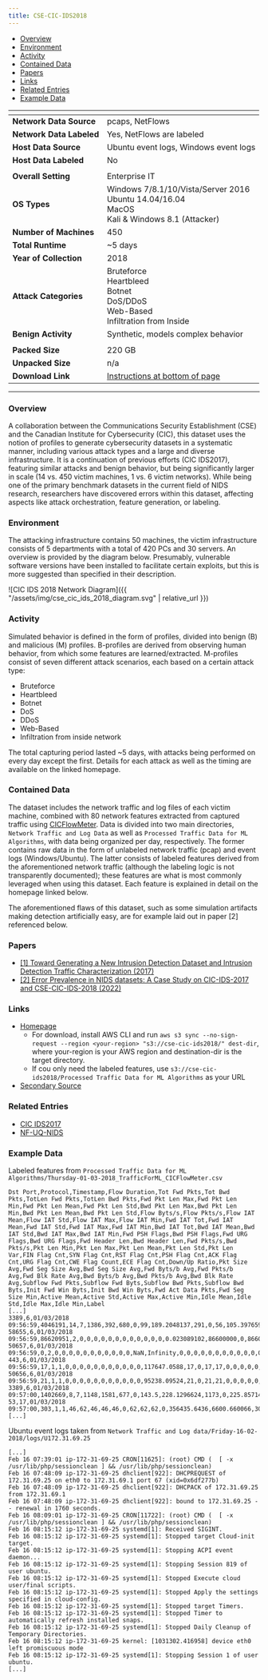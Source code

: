 ```yaml
---
title: CSE-CIC-IDS2018
---
```


- [Overview](#overview)
- [Environment](#environment)
- [Activity](#activity)
- [Contained Data](#contained-data)
- [Papers](#papers)
- [Links](#links)
- [Related Entries](#related-entries)
- [Example Data](#example-data)

| <!-- -->                 | <!-- -->                                                                                                 |
|--------------------------|----------------------------------------------------------------------------------------------------------|
| **Network Data Source**  | pcaps, NetFlows                                                                                          |
| **Network Data Labeled** | Yes, NetFlows are labeled                                                                                |
| **Host Data Source**     | Ubuntu event logs, Windows event logs                                                                    |
| **Host Data Labeled**    | No                                                                                                       |
|                          |                                                                                                          |
| **Overall Setting**      | Enterprise IT                                                                                            |
| **OS Types**             | Windows 7/8.1/10/Vista/Server 2016 <br> Ubuntu 14.04/16.04 <br> MacOS<br/> Kali & Windows 8.1 (Attacker) |
| **Number of Machines**   | 450                                                                                                      |
| **Total Runtime**        | ~5 days                                                                                                  |
| **Year of Collection**   | 2018                                                                                                     |
| **Attack Categories**    | Bruteforce<br/>Heartbleed<br/>Botnet<br/>DoS/DDoS<br/>Web-Based<br/>Infiltration from Inside             |
| **Benign Activity**      | Synthetic, models complex behavior                                                                       |
|                          |                                                                                                          |
| **Packed Size**          | 220 GB                                                                                                   |
| **Unpacked Size**        | n/a                                                                                                      |
| **Download Link**        | [Instructions at bottom of page](https://www.unb.ca/cic/datasets/ids-2018.html)                          |

***

### Overview

A collaboration between the Communications Security Establishment (CSE) and the Canadian Institute for Cybersecurity (CIC), this dataset uses the notion of profiles to generate cybersecurity datasets in a systematic manner, including various attack types and a large and diverse infrastructure.
It is a continuation of previous efforts (CIC IDS2017), featuring similar attacks and benign behavior, but being significantly larger in scale (14 vs. 450 victim machines, 1 vs. 6 victim networks).
While being one of the primary benchmark datasets in the current field of NIDS research, researchers have discovered errors within this dataset, affecting aspects like attack orchestration, feature generation, or labeling.

### Environment

The attacking infrastructure contains 50 machines, the victim infrastructure consists of 5 departments with a total of 420 PCs and 30 servers.
An overview is provided by the diagram below.
Presumably, vulnerable software versions have been installed to facilitate certain exploits, but this is more suggested than specified in their description.

![CIC IDS 2018 Network Diagram]({{ "/assets/img/cse_cic_ids_2018_diagram.svg" | relative_url }})

### Activity

Simulated behavior is defined in the form of profiles, divided into benign (B) and malicious (M) profiles.
B-profiles are derived from observing human behavior, from which some features are learned/extracted.
M-profiles consist of seven different attack scenarios, each based on a certain attack type:

- Bruteforce
- Heartbleed
- Botnet
- DoS
- DDoS
- Web-Based
- Infiltration from inside network

The total capturing period lasted ~5 days, with attacks being performed on every day except the first.
Details for each attack as well as the timing are available on the linked homepage.

### Contained Data

The dataset includes the network traffic and log files of each victim machine, combined with 80 network features extracted from captured traffic using [CICFlowMeter](https://www.unb.ca/cic/research/applications.html#CICFlowMeter).
Data is divided into two main directories, `Network Traffic and Log Data` as well as `Processed Traffic Data for ML Algorithms`, with data being organized per day, respectively.
The former contains raw data in the form of unlabeled network traffic (pcap) and event logs (Windows/Ubuntu).
The latter consists of labeled features derived from the aforementioned network traffic (although the labeling logic is not transparently documented);
these features are what is most commonly leveraged when using this dataset.
Each feature is explained in detail on the homepage linked below.

The aforementioned flaws of this dataset, such as some simulation artifacts making detection artificially easy, are for example laid out in paper [2] referenced below.

### Papers

- [[1] Toward Generating a New Intrusion Detection Dataset and Intrusion Detection Traffic Characterization (2017)](https://doi.org/10.5220/0006639801080116)
- [[2] Error Prevalence in NIDS datasets: A Case Study on CIC-IDS-2017 and CSE-CIC-IDS-2018 (2022)](https://doi.org/10.1109/CNS56114.2022.9947235)

### Links

- [Homepage](https://www.unb.ca/cic/datasets/ids-2018.html)
    - For download, install AWS CLI and
      run `aws s3 sync --no-sign-request --region <your-region> "s3://cse-cic-ids2018/" dest-dir`, where your-region is
      your AWS region and destination-dir is the target directory.
    - If cou only need the labeled features, use `s3://cse-cic-ids2018/Processed Traffic Data for ML Algorithms` as your URL
- [Secondary Source](https://registry.opendata.aws/cse-cic-ids2018/)

### Related Entries
- [CIC IDS2017](/intrusion-detection-datasets/content/datasets/cic_ids2017)
- [NF-UQ-NIDS](/intrusion-detection-datasets/content/datasets/nf_uq_nids)

### Example Data

Labeled features from `Processed Traffic Data for ML Algorithms/Thursday-01-03-2018_TrafficForML_CICFlowMeter.csv`

```
Dst Port,Protocol,Timestamp,Flow Duration,Tot Fwd Pkts,Tot Bwd Pkts,TotLen Fwd Pkts,TotLen Bwd Pkts,Fwd Pkt Len Max,Fwd Pkt Len Min,Fwd Pkt Len Mean,Fwd Pkt Len Std,Bwd Pkt Len Max,Bwd Pkt Len Min,Bwd Pkt Len Mean,Bwd Pkt Len Std,Flow Byts/s,Flow Pkts/s,Flow IAT Mean,Flow IAT Std,Flow IAT Max,Flow IAT Min,Fwd IAT Tot,Fwd IAT Mean,Fwd IAT Std,Fwd IAT Max,Fwd IAT Min,Bwd IAT Tot,Bwd IAT Mean,Bwd IAT Std,Bwd IAT Max,Bwd IAT Min,Fwd PSH Flags,Bwd PSH Flags,Fwd URG Flags,Bwd URG Flags,Fwd Header Len,Bwd Header Len,Fwd Pkts/s,Bwd Pkts/s,Pkt Len Min,Pkt Len Max,Pkt Len Mean,Pkt Len Std,Pkt Len Var,FIN Flag Cnt,SYN Flag Cnt,RST Flag Cnt,PSH Flag Cnt,ACK Flag Cnt,URG Flag Cnt,CWE Flag Count,ECE Flag Cnt,Down/Up Ratio,Pkt Size Avg,Fwd Seg Size Avg,Bwd Seg Size Avg,Fwd Byts/b Avg,Fwd Pkts/b Avg,Fwd Blk Rate Avg,Bwd Byts/b Avg,Bwd Pkts/b Avg,Bwd Blk Rate Avg,Subflow Fwd Pkts,Subflow Fwd Byts,Subflow Bwd Pkts,Subflow Bwd Byts,Init Fwd Win Byts,Init Bwd Win Byts,Fwd Act Data Pkts,Fwd Seg Size Min,Active Mean,Active Std,Active Max,Active Min,Idle Mean,Idle Std,Idle Max,Idle Min,Label
[...]
3389,6,01/03/2018 09:56:59,4046191,14,7,1386,392,680,0,99,189.2048137,291,0,56,105.3976597,439.4256228,5.190066411,202309.55,254579.8433,957090,27,4046191,311245.4615,336198.2491,1235902,49275,3933933,655655.5,326972.6235,957090,165703,0,0,0,0,292,152,3.460044274,1.730022137,0,680,80.81818182,161.4669762,26071.58442,0,0,1,1,0,0,0,1,0,84.66666667,99,56,0,0,0,0,0,0,14,1386,7,392,8192,62614,7,20,0,0,0,0,0,0,0,0,Benign
58655,6,01/03/2018 09:56:59,86620951,2,0,0,0,0,0,0,0,0,0,0,0,0,0.023089102,86600000,0,86600000,86600000,86600000,86600000,0,86600000,86600000,0,0,0,0,0,0,0,0,0,40,0,0.023089102,0,0,0,0,0,0,0,0,0,0,1,0,0,0,0,0,0,0,0,0,0,0,0,0,2,0,0,0,62617,-1,0,20,0,0,0,0,86600000,0,86600000,86600000,Benign
50657,6,01/03/2018 09:56:59,0,2,0,0,0,0,0,0,0,0,0,0,0,NaN,Infinity,0,0,0,0,0,0,0,0,0,0,0,0,0,0,0,0,0,0,40,0,0,0,0,0,0,0,0,0,0,0,0,1,0,0,0,0,0,0,0,0,0,0,0,0,0,2,0,0,0,4816,-1,0,20,0,0,0,0,0,0,0,0,Benign
443,6,01/03/2018 09:56:59,17,1,1,0,0,0,0,0,0,0,0,0,0,0,117647.0588,17,0,17,17,0,0,0,0,0,0,0,0,0,0,0,0,0,0,20,20,58823.52941,58823.52941,0,0,0,0,0,0,0,0,0,1,0,0,0,1,0,0,0,0,0,0,0,0,0,1,0,1,0,64237,4816,0,20,0,0,0,0,0,0,0,0,Benign
50656,6,01/03/2018 09:56:59,21,1,1,0,0,0,0,0,0,0,0,0,0,0,95238.09524,21,0,21,21,0,0,0,0,0,0,0,0,0,0,0,0,0,0,20,20,47619.04762,47619.04762,0,0,0,0,0,0,0,0,0,1,1,0,0,1,0,0,0,0,0,0,0,0,0,1,0,1,0,946,254,0,20,0,0,0,0,0,0,0,0,Benign
3389,6,01/03/2018 09:57:00,1402669,8,7,1148,1581,677,0,143.5,228.1296624,1173,0,225.8571429,430.0986044,1945.576611,10.69389856,100190.6429,251930.1473,969023,49,1402669,200381.2857,385946.3919,1073843,49,1338992,223165.3333,365735.7739,969023,63653,0,0,0,0,168,148,5.703412566,4.990485995,0,1173,170.5625,319.4332416,102037.5958,0,0,0,1,0,0,0,0,0,181.9333333,143.5,225.8571429,0,0,0,0,0,0,8,1148,7,1581,8192,62852,5,20,0,0,0,0,0,0,0,0,Infilteration
53,17,01/03/2018 09:57:00,303,1,1,46,62,46,46,46,0,62,62,62,0,356435.6436,6600.660066,303,0,303,303,0,0,0,0,0,0,0,0,0,0,0,0,0,0,8,8,3300.330033,3300.330033,46,62,51.33333333,9.237604307,85.33333333,0,0,0,0,0,0,0,0,1,77,46,62,0,0,0,0,0,0,1,46,1,62,-1,-1,0,8,0,0,0,0,0,0,0,0,Infilteration
[...]
```

Ubuntu event logs taken from `Network Traffic and Log data/Friday-16-02-2018/logs/U172.31.69.25`

```
[...]
Feb 16 07:39:01 ip-172-31-69-25 CRON[11625]: (root) CMD (  [ -x /usr/lib/php/sessionclean ] && /usr/lib/php/sessionclean)
Feb 16 07:48:09 ip-172-31-69-25 dhclient[922]: DHCPREQUEST of 172.31.69.25 on eth0 to 172.31.69.1 port 67 (xid=0x6df277b)
Feb 16 07:48:09 ip-172-31-69-25 dhclient[922]: DHCPACK of 172.31.69.25 from 172.31.69.1
Feb 16 07:48:09 ip-172-31-69-25 dhclient[922]: bound to 172.31.69.25 -- renewal in 1760 seconds.
Feb 16 08:09:01 ip-172-31-69-25 CRON[11722]: (root) CMD (  [ -x /usr/lib/php/sessionclean ] && /usr/lib/php/sessionclean)
Feb 16 08:15:12 ip-172-31-69-25 systemd[1]: Received SIGINT.
Feb 16 08:15:12 ip-172-31-69-25 systemd[1]: Stopped target Cloud-init target.
Feb 16 08:15:12 ip-172-31-69-25 systemd[1]: Stopping ACPI event daemon...
Feb 16 08:15:12 ip-172-31-69-25 systemd[1]: Stopping Session 819 of user ubuntu.
Feb 16 08:15:12 ip-172-31-69-25 systemd[1]: Stopped Execute cloud user/final scripts.
Feb 16 08:15:12 ip-172-31-69-25 systemd[1]: Stopped Apply the settings specified in cloud-config.
Feb 16 08:15:12 ip-172-31-69-25 systemd[1]: Stopped target Timers.
Feb 16 08:15:12 ip-172-31-69-25 systemd[1]: Stopped Timer to automatically refresh installed snaps.
Feb 16 08:15:12 ip-172-31-69-25 systemd[1]: Stopped Daily Cleanup of Temporary Directories.
Feb 16 08:15:12 ip-172-31-69-25 kernel: [1031302.416958] device eth0 left promiscuous mode
Feb 16 08:15:12 ip-172-31-69-25 systemd[1]: Stopping Session 1 of user ubuntu.
[...]
```